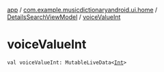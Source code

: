 [app](../../index.md) / [com.example.musicdictionaryandroid.ui.home](../index.md) / [DetailsSearchViewModel](index.md) / [voiceValueInt](./voice-value-int.md)

# voiceValueInt

`val voiceValueInt: MutableLiveData<`[`Int`](https://kotlinlang.org/api/latest/jvm/stdlib/kotlin/-int/index.html)`>`